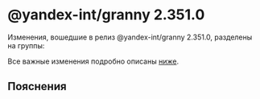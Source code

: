 # @yandex-int/granny 2.351.0

<!-- ЧЕЛОВЕЧЕСКОЕ ВСТУПЛЕНИЕ -->

Изменения, вошедшие в релиз @yandex-int/granny 2.351.0, разделены на группы:

Все важные изменения подробно описаны [ниже](#Пояснения).

## Пояснения

